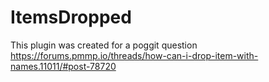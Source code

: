 # ItemsDropped
This plugin was created for a poggit question
https://forums.pmmp.io/threads/how-can-i-drop-item-with-names.11011/#post-78720
